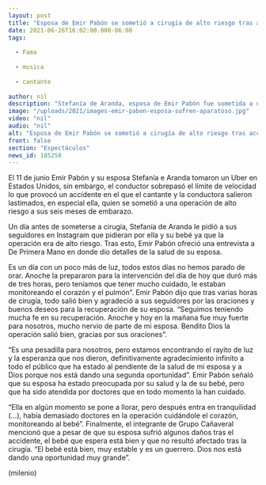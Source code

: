 ```yaml
---
layout: post
title: "Esposa de Emir Pabón se sometió a cirugía de alto riesgo tras accidente; su bebé está bien"
date: 2021-06-26T16:02:00.000-06:00
tags:
  
  - Fama
  
  - musica
  
  - cantante
  
author: nil
description: "Stefanía de Aranda, esposa de Emir Pabón fue sometida a una cirugía después del accidente que sufrió junto al cantante; la conductora está embarazada."
image: "/uploads/2021/images-emir-pabon-esposa-sufren-aparatoso.jpg"
video: "nil"
audio: "nil"
alt: "Esposa de Emir Pabón se sometió a cirugía de alto riesgo tras accidente; su bebé está bien"
front: false
section: "Espectáculos"
news_id: 185258
---
```


El 11 de junio Emir Pabón y su esposa Stefanía e Aranda tomaron un Uber en Estados Unidos, sin embargo, el conductor sobrepasó el límite de velocidad lo que provocó un accidente en el que el cantante y la conductora salieron lastimados, en especial ella, quien se sometió a una operación de alto riesgo a sus seis meses de embarazo.

Un día antes de someterse a cirugía, Stefanía de Aranda le pidió a sus seguidores en Instagram que pidieran por ella y su bebé ya que la operación era de alto riesgo. Tras esto, Emir Pabón ofreció una entrevista a De Primera Mano en donde dio detalles de la salud de su esposa. 

Es un día con un poco más de luz, todos estos días no hemos parado de orar. Anoche la prepararon para la intervención del día de hoy que duró más de tres horas, pero teníamos que tener mucho cuidado, le estaban monitoreando el corazón y el pulmón”. Emir Pabón dijo que tras varias horas de cirugía, todo salió bien y agradeció a sus seguidores por las oraciones y buenos deseos para la recuperación de su esposa. “Seguimos teniendo mucha fe en su recuperación. Anoche y hoy en la mañana fue muy fuerte para nosotros, mucho nervio de parte de mi esposa. Bendito Dios la operación salió bien, gracias por sus oraciones”. 

“Es una pesadilla para nosotros, pero estamos encontrando el rayito de luz y la esperanza que nos dieron, definitivamente agradecimiento infinito a todo el público que ha estado al pendiente de la salud de mi esposa y a Dios porque nos está dando una segunda oportunidad”. Emir Pabón señaló que su esposa ha estado preocupada por su salud y la de su bebé, pero que ha sido atendida por doctores que en todo momento la han cuidado.

“Ella en algún momento se pone a llorar, pero después entra en tranquilidad (…), había demasiado doctores en la operación cuidándole el corazón, monitoreando al bebé”. Finalmente, el integrante de Grupo Cañaveral mencionó que a pesar de que su esposa sufrió algunos daños tras el accidente, el bebé que espera está bien y que no resultó afectado tras la cirugía. “El bebé está bien, muy estable y es un guerrero. Dios nos está dando una oportunidad muy grande”.

(milenio)